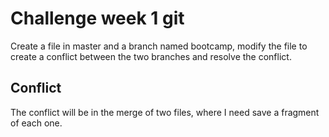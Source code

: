 # Challenge week 1 git
Create a file in master and a branch named bootcamp, modify
the file to create a conflict between the two branches and resolve the conflict.

## Conflict
The conflict will be in the merge of two files, where I need save a fragment of each one.